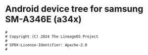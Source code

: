# Android device tree for samsung SM-A346E (a34x)

```
#
# Copyright (C) 2024 The LineageOS Project
#
# SPDX-License-Identifier: Apache-2.0
#
```


